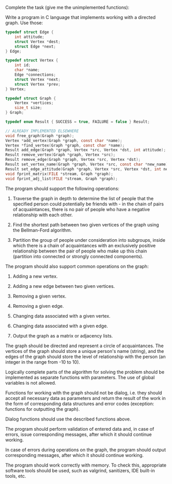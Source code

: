 Complete the task (give me the unimplemented functions):

Write a program in C language that implements working with a directed graph. Use those:

```c
typedef struct Edge {
    int attitude;
    struct Vertex *dest;
    struct Edge *next;
} Edge;

typedef struct Vertex {
    int id;
    char *name;
    Edge *connections;
    struct Vertex *next;
    struct Vertex *prev;
} Vertex;

typedef struct Graph {
    Vertex *vertices;
    size_t size;
} Graph;

typedef enum Result { SUCCESS = true, FAILURE = false } Result;

// ALREADY IMPLEMENTED ELSEWHERE
void free_graph(Graph *graph);
Vertex *add_vertex(Graph *graph, const char *name);
Vertex *find_vertex(Graph *graph, const char *name);
Result add_edge(Graph *graph, Vertex *src, Vertex *dst, int attitude);
Result remove_vertex(Graph *graph, Vertex *src);
Result remove_edge(Graph *graph, Vertex *src, Vertex *dst);
Result set_vertex_name(Graph *graph, Vertex *src, const char *new_name);
Result set_edge_attitude(Graph *graph, Vertex *src, Vertex *dst, int new_attitude);
void fprint_matrix(FILE *stream, Graph *graph);
void fprint_adj_list(FILE *stream, Graph *graph);
```

The program should support the following operations:

1. Traverse the graph in depth to determine the list of people that the specified person could potentially be friends with - in the chain of pairs of acquaintances, there is no pair of people who have a negative relationship with each other.

2. Find the shortest path between two given vertices of the graph using the Bellman-Ford algorithm.

3. Partition the group of people under consideration into subgroups, inside which there is a chain of acquaintances with an exclusively positive relationship between the pair of people who make up this chain (partition into connected or strongly connected components).

The program should also support common operations on the graph:

1. Adding a new vertex.

2. Adding a new edge between two given vertices.

3. Removing a given vertex.

4. Removing a given edge.

5. Changing data associated with a given vertex.

6. Changing data associated with a given edge.

7. Output the graph as a matrix or adjacency lists.

The graph should be directed and represent a circle of acquaintances. The vertices of the graph should store a unique person's name (string), and the edges of the graph should store the level of relationship with the person (an integer in the range from -10 to 10).

Logically complete parts of the algorithm for solving the problem should be implemented as separate functions with parameters. The use of global variables is not allowed.

Functions for working with the graph should not be dialog, i.e. they should accept all necessary data as parameters and return the result of the work in the form of corresponding data structures and error codes (exception: functions for outputting the graph).

Dialog functions should use the described functions above.

The program should perform validation of entered data and, in case of errors, issue corresponding messages, after which it should continue working.

In case of errors during operations on the graph, the program should output corresponding messages, after which it should continue working.

The program should work correctly with memory. To check this, appropriate software tools should be used, such as valgrind, sanitizers, IDE built-in tools, etc.
